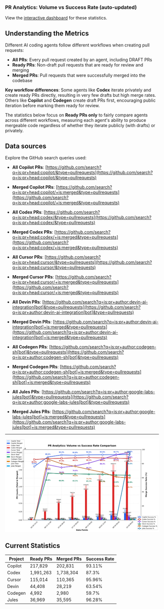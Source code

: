 ### PR Analytics: Volume vs Success Rate (auto-updated)

View the [interactive dashboard](https://prarena.ai) for these statistics.

## Understanding the Metrics

Different AI coding agents follow different workflows when creating pull requests:

- **All PRs**: Every pull request created by an agent, including DRAFT PRs
- **Ready PRs**: Non-draft pull requests that are ready for review and merging
- **Merged PRs**: Pull requests that were successfully merged into the codebase

**Key workflow differences**: Some agents like **Codex** iterate privately and create ready PRs directly, resulting in very few drafts but high merge rates. Others like **Copilot** and **Codegen** create draft PRs first, encouraging public iteration before marking them ready for review.

The statistics below focus on **Ready PRs only** to fairly compare agents across different workflows, measuring each agent's ability to produce mergeable code regardless of whether they iterate publicly (with drafts) or privately.

## Data sources

Explore the GitHub search queries used:



- **All Copilot PRs**: [https://github.com/search?q=is:pr+head:copilot/&type=pullrequests](https://github.com/search?q=is:pr+head:copilot/&type=pullrequests)
- **Merged Copilot PRs**: [https://github.com/search?q=is:pr+head:copilot/+is:merged&type=pullrequests](https://github.com/search?q=is:pr+head:copilot/+is:merged&type=pullrequests)
  

- **All Codex PRs**: [https://github.com/search?q=is:pr+head:codex/&type=pullrequests](https://github.com/search?q=is:pr+head:codex/&type=pullrequests)
- **Merged Codex PRs**: [https://github.com/search?q=is:pr+head:codex/+is:merged&type=pullrequests](https://github.com/search?q=is:pr+head:codex/+is:merged&type=pullrequests)
  

- **All Cursor PRs**: [https://github.com/search?q=is:pr+head:cursor/&type=pullrequests](https://github.com/search?q=is:pr+head:cursor/&type=pullrequests)
- **Merged Cursor PRs**: [https://github.com/search?q=is:pr+head:cursor/+is:merged&type=pullrequests](https://github.com/search?q=is:pr+head:cursor/+is:merged&type=pullrequests)
  

- **All Devin PRs**: [https://github.com/search?q=is:pr+author:devin-ai-integration[bot]&type=pullrequests](https://github.com/search?q=is:pr+author:devin-ai-integration[bot]&type=pullrequests)
- **Merged Devin PRs**: [https://github.com/search?q=is:pr+author:devin-ai-integration[bot]+is:merged&type=pullrequests](https://github.com/search?q=is:pr+author:devin-ai-integration[bot]+is:merged&type=pullrequests)
  

- **All Codegen PRs**: [https://github.com/search?q=is:pr+author:codegen-sh[bot]&type=pullrequests](https://github.com/search?q=is:pr+author:codegen-sh[bot]&type=pullrequests)
- **Merged Codegen PRs**: [https://github.com/search?q=is:pr+author:codegen-sh[bot]+is:merged&type=pullrequests](https://github.com/search?q=is:pr+author:codegen-sh[bot]+is:merged&type=pullrequests)
  

- **All Jules PRs**: [https://github.com/search?q=is:pr+author:google-labs-jules[bot]&type=pullrequests](https://github.com/search?q=is:pr+author:google-labs-jules[bot]&type=pullrequests)
- **Merged Jules PRs**: [https://github.com/search?q=is:pr+author:google-labs-jules[bot]+is:merged&type=pullrequests](https://github.com/search?q=is:pr+author:google-labs-jules[bot]+is:merged&type=pullrequests)
  

---

![chart](docs/chart.png)

## Current Statistics

| Project | Ready PRs | Merged PRs | Success Rate |
| ------- | --------- | ---------- | ------------ |
| Copilot | 217,829 | 202,831 | 93.11% |
| Codex | 1,991,263 | 1,738,304 | 87.3% |
| Cursor | 115,014 | 110,365 | 95.96% |
| Devin | 44,408 | 28,219 | 63.54% |
| Codegen | 4,992 | 2,980 | 59.7% |
| Jules | 36,969 | 35,595 | 96.28% |
